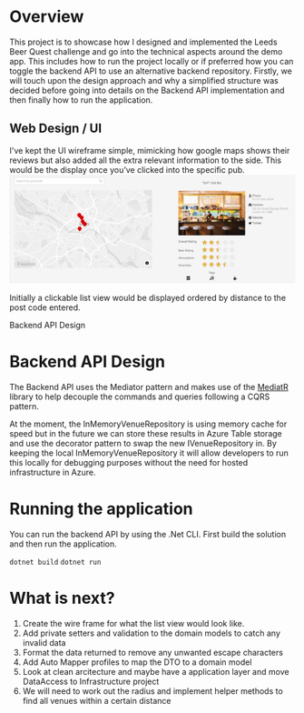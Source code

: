 # Overview 

This project is to showcase how I designed and implemented the Leeds Beer Quest challenge and go into the technical aspects around the demo app. This includes how to run the project locally or if preferred how you can toggle the backend API to use an alternative backend repository. Firstly, we will touch upon the design approach and why a simplified structure was decided before going into details on the Backend API implementation and then finally how to run the application. 

## Web Design / UI

I've kept the UI wireframe simple, mimicking how google maps shows their reviews but also added all the extra relevant information to the side. This would be the display once you’ve clicked into the specific pub.  
![ExampleBeerQuestWebsite](BeerQuestWireFrame.jpg)

Initially a clickable list view would be displayed ordered by distance to the post code entered. 

Backend
API Design

# Backend API Design

The Backend API uses the Mediator pattern and makes use of the [MediatR](https://github.com/jbogard/MediatR) library to help decouple the commands and queries following a CQRS pattern. 

At the moment, the InMemoryVenueRepository is using memory cache for speed but in the future we can store these results in Azure Table storage and use the decorator pattern to swap the new IVenueRepository in. By keeping the local InMemoryVenueRepository it will allow developers to run this locally for debugging purposes without the need for hosted infrastructure in Azure. 

# Running the application 

You can run the backend API by using the .Net CLI. First build the solution and then run the application.

`dotnet build`
`dotnet run`

# What is next?

1. Create the wire frame for what the list view would look like.
2. Add private setters and validation to the domain models to catch any invalid data 
3. Format the data returned to remove any unwanted escape characters 
4. Add Auto Mapper profiles to map the DTO to a domain model
5. Look at clean arcitecture and maybe have a application layer and move DataAccess to Infrastructure project 
6. We will need to work out the radius and implement helper methods to find all venues within a certain distance 



